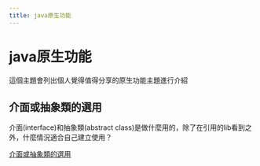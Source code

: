 ```yaml
---
title: java原生功能
---
```

<!--關鍵字: abstract, interface-->

# java原生功能

這個主題會列出個人覺得值得分享的原生功能主題進行介紹

## 介面或抽象類的選用

介面(interface)和抽象類(abstract class)是做什麼用的，除了在引用的lib看到之外，什麼情況適合自己建立使用？

[介面或抽象類的選用](./介面或抽象類的選用.md)

<!--Finish-->